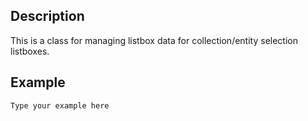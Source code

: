 <!-- Type your summary here -->
## Description

This is a class for managing listbox data for collection/entity selection listboxes. 

## Example

```4d
Type your example here
```
